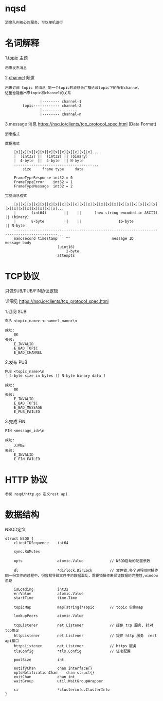 # nqsd #

    消息队列核心的服务，可以单机运行

# 名词解释 #

1.[topic](docs/topic.md) 主题
    
    用来发布消息

2.[channel](docs/channel.md) 频道
    
    用来订阅 topic 的消息 同一个topic的消息会广播给改topic下的所有channel
    这里也能看出来topic和channel的关系

                    |-------- channel-1
            topic------------ channel-2
                    |--------- ......
                    |-------- channel-n

3.message 消息
    https://nsq.io/clients/tcp_protocol_spec.html (Data Format)

    消息格式

    数据格式

        [x][x][x][x][x][x][x][x][x][x][x][x]...
        |  (int32) ||  (int32) || (binary)
        |  4-byte  ||  4-byte  || N-byte
        ------------------------------------...
            size     frame type     data

        FrameTypeResponse int32 = 0
        FrameTypeError    int32 = 1
        FrameTypeMessage  int32 = 2

    完整消息格式

        [x][x][x][x][x][x][x][x][x][x][x][x][x][x][x][x][x][x][x][x][x][x][x][x][x][x][x][x][x][x]...
        |       (int64)        ||    ||      (hex string encoded in ASCII)           || (binary)
        |       8-byte         ||    ||                 16-byte                      || N-byte
        ------------------------------------------------------------------------------------------...
        nanosecond timestamp    ^^                   message ID                       message body
                            (uint16)
                                2-byte
                            attempts

# TCP协议 # 

只做SUB/PUB/FIN协议逻辑 

详细见 https://nsq.io/clients/tcp_protocol_spec.html

1.订阅 SUB

    SUB <topic_name> <channel_name>\n

    成功:
        OK
    失败:
        E_INVALID
        E_BAD_TOPIC
        E_BAD_CHANNEL

2.发布 PUB

    PUB <topic_name>\n
    [ 4-byte size in bytes ][ N-byte binary data ]

    成功:
        OK
    失败:
        E_INVALID
        E_BAD_TOPIC
        E_BAD_MESSAGE
        E_PUB_FAILED

3.完成 FIN

    FIN <message_id>\n

    成功:
        无响应
    失败:
        E_INVALID
        E_FIN_FAILED

# HTTP 协议 #

    参见 nsqd/http.go 定义rest api
    

# 数据结构 #

NSQD定义

    struct NSQD {
        clientIDSequence    int64

        sync.RWMutex

        opts                atomic.Value            // NSQD启动的配置参数

        dl                  *dirlock.DirLock        // 文件锁,多个进程同时操作同一份文件的过程中，很容易导致文件中的数据混乱，需要锁操作来保证数据的完整性,window忽略

        isLoading           int32               
        errValue            atomic.Value
        startTime           time.Time

        topicMap            map[string]*Topic       // topic 实例map

        lookupPeers         atomic.Value

        tcpListener         net.Listener            // 提供 tcp 服务, 针对tcp协议
        httpListener        net.Listener            // 提供 http 服务  rest api接口
        httpsListener       net.Listener            // https 服务
        tlsConfig           *tls.Config             // 证书配置

        poolSize            int

        notifyChan          chan interface{}
        optsNotificationChan    chan struct{}
        exitChan            chan int
        waitGroup           util.WaitGroupWrapper

        ci                  *clusterinfo.ClusterInfo    
    }

